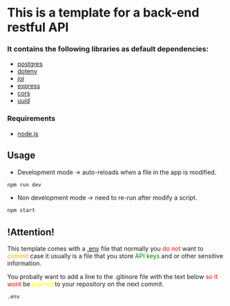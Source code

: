 # This is a template for a back-end restful API

### It contains the following libraries as default dependencies:

- [postgres](https://www.npmjs.com/package/postgres)
- [dotenv](https://www.npmjs.com/package/dotenv)
- [joi](https://www.npmjs.com/package/joi)
- [express](https://www.npmjs.com/package/express)
- [cors](https://www.npmjs.com/package/cors)
- [uuid](https://www.npmjs.com/package/uuid)

### Requirements

- [node.js](https://nodejs.org/en)

## Usage

- Development mode -> auto-reloads when a file in the app is modified.

```bash
npm run dev
```

- Non development mode -> need to re-run after modify a script.

```bash
npm start
```

## !Attention!

This template comes with a [.env](.env) file that normally you <span style="color: red"> do not </span>  want to <span style="color: orange"> commit </span> case it usually
is a file that you store <span style="color: green"> API keys </span>  and or other sensitive information.

You probally want to add a line to the .gitinore file with the text below  <span style="color: red"> so it wont </span> be <span style="color: yellow"> pushed </span> to your repository on the next commit.

```bash
.env
```
